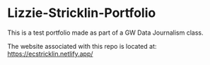 # Lizzie-Stricklin-Portfolio

This is a test portfolio made as part of a GW Data Journalism class.

The website associated with this repo is located at: https://ecstricklin.netlify.app/
